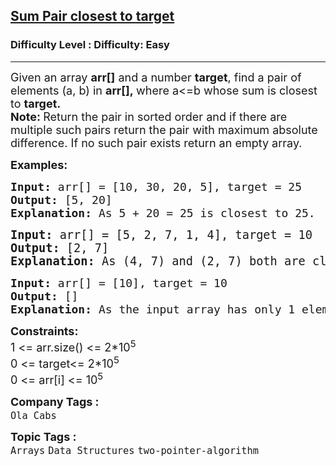 <h2><a href="https://www.geeksforgeeks.org/problems/pair-in-array-whose-sum-is-closest-to-x1124/1">Sum Pair closest to target</a></h2><h3>Difficulty Level : Difficulty: Easy</h3><hr><div class="problems_problem_content__Xm_eO" style="user-select: auto;"><p style="user-select: auto;"><span style="font-size: 18px; user-select: auto;">Given an array <strong style="user-select: auto;">arr[]</strong> and a number <strong style="user-select: auto;">target</strong>, find a pair of elements (a, b) in <strong style="user-select: auto;">arr[],&nbsp;</strong>where a&lt;=b whose sum is closest to <strong style="user-select: auto;">target.</strong><br style="user-select: auto;"></span><strong style="user-select: auto;"><span style="font-size: 18px; user-select: auto;">Note:&nbsp;</span></strong><span style="font-size: 18px; user-select: auto;">Return the pair in sorted order and if there are multiple such pairs return the pair with maximum absolute difference. If no such pair exists return an empty array.</span></p>
<p style="user-select: auto;"><span style="font-size: 18px; user-select: auto;"><strong style="user-select: auto;">Examples:</strong></span></p>
<pre style="user-select: auto;"><span style="font-size: 18px; user-select: auto;"><strong style="user-select: auto;">Input: </strong>arr[] = [10, 30, 20, 5], target = 25
<strong style="user-select: auto;">Output:</strong> [5, 20]
<strong style="user-select: auto;">Explanation:</strong> As 5 + 20 = 25 is closest to 25.
</span></pre>
<pre style="user-select: auto;"><span style="font-size: 14pt; user-select: auto;"><strong style="user-select: auto;">Input:</strong> arr[] = [5, 2, 7, 1, 4], target = 10
<strong style="user-select: auto;">Output:</strong> [2, 7]
<strong style="user-select: auto;">Explanation:</strong> As (4, 7) and (2, 7) both are closest to 10, but absolute difference of (2, 7) is 5 and (4, 7) is 3. Hence, [2, 7] has maximum absolute difference and closest to target. </span></pre>
<pre style="user-select: auto;"><span style="font-size: 18px; user-select: auto;"><strong style="user-select: auto;">Input:</strong> arr[] = [10], target = 10
<strong style="user-select: auto;">Output:</strong> []
<strong style="user-select: auto;">Explanation:</strong> As the input array has only 1 element, return an empty array.</span></pre>
<p style="user-select: auto;"><span style="font-size: 18px; user-select: auto;"><strong style="user-select: auto;">Constraints:</strong><br style="user-select: auto;">1 &lt;= arr.size() &lt;= 2*10<sup style="user-select: auto;">5</sup><br style="user-select: auto;">0 &lt;= target&lt;= 2*10<sup style="user-select: auto;">5</sup><br style="user-select: auto;">0 &lt;= arr[i] &lt;= 10<sup style="user-select: auto;">5</sup></span></p></div><p><span style=font-size:18px><strong>Company Tags : </strong><br><code>Ola Cabs</code>&nbsp;<br><p><span style=font-size:18px><strong>Topic Tags : </strong><br><code>Arrays</code>&nbsp;<code>Data Structures</code>&nbsp;<code>two-pointer-algorithm</code>&nbsp;